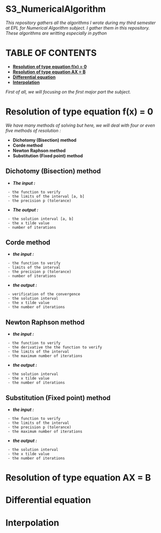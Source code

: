 # **S3_NumericalAlgorithm**


_This repository gathers all the algorithms I wrote during my third semester at EPL for Numerical Algorithm subject. I gather them in this repository. These algorithms are writting especially in python_

# **TABLE OF CONTENTS**
- **[Resolution of type equation f(x) = 0](#resolution-of-type-equation-fx--0)**
- **[Resolution of type equation AX = B](#resolution-of-type-equation-ax--b)**
- **[Differential equation](#differential-equation)**
- **[Interpolation](#interpolation)**

_First of all, we will focusing on the first major part the subject._

# **Resolution of type equation f(x) = 0**

_We have many methods of solving but here, we will deal with four or even five methods of resolution :_
* **Dichotomy (Bisection) method**
* **Corde method**
* **Newton Raphson method**
* **Substitution (Fixed point) method**

## Dichotomy (Bisection) method
* **_The input :_**
```
 - the function to verify
 - the limits of the interval [a, b]
 - the precision p (tolerance)
```

* **_The output :_**
```
 - the solution interval [a, b]
 - the x tilde value
 - number of iterations
```

## **Corde method**
* **_the input :_**
```
 - the function to verify
 - limits of the interval
 - the precision p (tolerance)
 - number of iterations
```

* **_the output :_**
```
 - verification of the convergence
 - the solution interval
 - the x tilde value
 - the number of iterations
```

## **Newton Raphson method**
* **_the input :_**
```
 - the function to verify
 - the derivative the the function to verify
 - the limits of the interval
 - the maximum number of iterations
```

* **_the output :_**
```
 - the solution interval
 - the x tilde value
 - the number of iterations
```

## **Substitution (Fixed point) method**
* **_the input :_**
```
 - the function to verify
 - the limits of the interval
 - the precision p (tolerance)
 - the maximum number of iterations
```

* **_the output :_**
```
 - the solution interval
 - the x tilde value
 - the number of iterations
```

# **Resolution of type equation AX = B**

# **Differential equation**

# **Interpolation**
